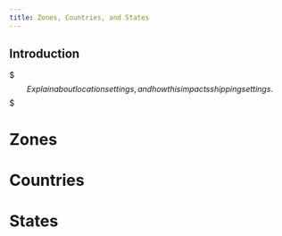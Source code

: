 ```yaml
---
title: Zones, Countries, and States
---
```


## Introduction

$$$
Explain about location settings, and how this impacts shipping settings.
$$$

# Zones

# Countries

# States

